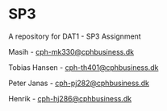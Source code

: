 # SP3
A repository for DAT1 - SP3 Assignment 

Masih - cph-mk330@cphbusiness.dk

Tobias Hansen - cph-th401@cphbusiness.dk

Peter Janas - cph-pj282@cphbusiness.dk

Henrik - cph-hj286@cphbusiness.dk

